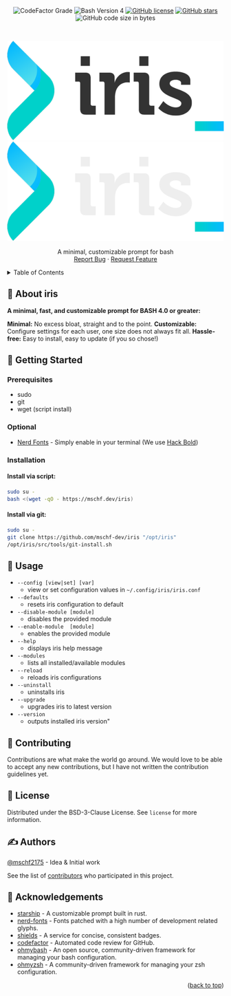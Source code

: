 <div id="top"></div>
  <p align="center">
    <img alt="CodeFactor Grade" src="https://img.shields.io/codefactor/grade/github/mschf-dev/iris?style=for-the-badge">
    <img alt ="Bash Version 4" src="https://img.shields.io/badge/BASH-4.0%2B-blueviolet?style=for-the-badge">
    <a href="https://github.com/mschf-dev/iris/blob/main/license"><img alt="GitHub license" src="https://img.shields.io/github/license/mschf-dev/iris?style=for-the-badge"></a>
    <a href="https://github.com/mschf-dev/iris/stargazers"><img alt="GitHub stars" src="https://img.shields.io/github/stars/mschf-dev/iris?style=for-the-badge"></a>
    <img alt="GitHub code size in bytes" src="https://img.shields.io/github/languages/code-size/mschf-dev/iris?style=for-the-badge">
    <br />
  </p>
<!-- HEADER -->
<br />
<div align="center">
<p align="center">
  <a href="https://github.com/mschf-dev/iris/#gh-light-mode-only">
    <img src="/docs/img/logo_light.png"/>
  </a>
  <a href="https://github.com/mschf-dev/iris/#gh-dark-mode-only">
    <img src="/docs/img/logo_dark.png"/>
  </a>
</p>


  <p align="center">
A minimal, customizable prompt for bash
    <br />
     <a href="https://github.com/mschf-dev/iris/issues">Report Bug</a>
    ·
    <a href="https://github.com/mschf-dev/iris/issues">Request Feature</a>
    <br />
    
  </p>
</div>
<!-- TABLE OF CONTENTS --> 
<details>
  <summary>Table of Contents</summary>
  <ol>
    <li><a href="#about-iris">About iris</a></li>
    <li><a href="#getting-started">Getting Started</a></li>
    <li><a href="#usage">Usage</a></li>
    <li><a href="#contributing">Contributing</a></li>
    <li><a href="#license">License</a></li>
    <li><a href="#acknowledgements">Acknowledgements</a></li>
  </ol>
</details>

<!-- ABOUT -->
## 🧐 About iris

**A minimal, fast, and customizable prompt for BASH 4.0 or greater:**

**Minimal:** No excess bloat, straight and to the point.
**Customizable:** Configure settings for each user, one size does not always fit all.
**Hassle-free:** Easy to install, easy to update (if you so chose!)


<!-- INSTALLATION -->
## 🚀 Getting Started

### Prerequisites
  - sudo
  - git
  - wget (script install)
  
### Optional
 - [Nerd Fonts](https://www.nerdfonts.com/) - Simply enable in your terminal (We use [Hack Bold](https://www.nerdfonts.com/font-downloads))

### Installation

#### Install via script:
```bash
sudo su -
bash <(wget -qO - https://mschf.dev/iris)
```
#### Install via git:
```bash
sudo su -
git clone https://github.com/mschf-dev/iris "/opt/iris"
/opt/iris/src/tools/git-install.sh
```


<!-- USAGE -->
## 🎈 Usage 
- `--config [view|set] [var]`   
  - view or set configuration values in `~/.config/iris/iris.conf`
- `--defaults`
  - resets iris configuration to default
- `--disable-module [module]`
  - disables the provided module
- `--enable-module  [module]`
  - enables the provided module
- `--help`
  - displays iris help message
- `--modules`
  - lists all installed/available modules
- `--reload`
  - reloads iris configurations
- `--uninstall`
  - uninstalls iris
- `--upgrade`
  - upgrades iris to latest version
- `--version`
  - outputs installed iris version"

<!-- CONTRIBUTING -->
## 🤝 Contributing

Contributions are what make the world go around. We would love to be able to accept any new contributions, but I have not written the contribution guidelines yet.

<!-- LICENSE -->
## 📃 License

Distributed under the BSD-3-Clause License. See `license` for more information.

## ✍️ Authors
[@mschf2175](https://github.com/mschf2175) - Idea & Initial work

See the list of [contributors](https://github.com/mschf-dev/iris/contributors) who participated in this project.

<!-- Acknowledgements -->
## 📣 Acknowledgements
* [starship](https://github.com/starship/starship) - A customizable prompt built in rust.
* [nerd-fonts](https://github.com/ryanoasis/nerd-fonts) - Fonts patched with a high number of development related glyphs.
* [shields](https://github.com/badges/shields) - A service for concise, consistent badges.
* [codefactor](https://github.com/codefactor-io) - Automated code review for GitHub.
* [ohmybash](https://github.com/ohmybash/oh-my-bash) - An open source, community-driven framework for managing your bash configuration.
* [ohmyzsh](https://github.com/ohmyzsh/ohmyzsh) - A community-driven framework for managing your zsh configuration.

<p align="right">(<a href="#top">back to top</a>)</p>
